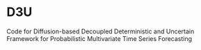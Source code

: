# D3U
Code for Diffusion-based Decoupled Deterministic and Uncertain Framework for Probabilistic Multivariate Time Series Forecasting
